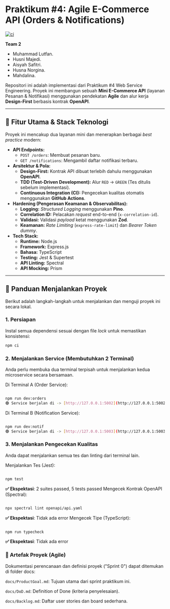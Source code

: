 # Praktikum #4: Agile E-Commerce API (Orders & Notifications)

[![ci](https://github.com/MLutfan/P4_AGILE_230104040129/actions/workflows/ci.yml/badge.svg)](https://github.com/MLutfan/P4_AGILE_230104040129/actions/workflows/ci.yml)

**Team 2**
* Muhammad Lutfan.
* Husni Majedi.
* Aisyah Safitri.
* Husna Norgina.
* Mahdalina.

Repositori ini adalah implementasi dari Praktikum #4 Web Service Engineering. Proyek ini membangun sebuah **Mini E-Commerce API** (layanan Pesanan & Notifikasi) menggunakan pendekatan **Agile** dan alur kerja **Design-First** berbasis kontrak **OpenAPI**.

---

## 🚀 Fitur Utama & Stack Teknologi

Proyek ini mencakup dua layanan mini dan menerapkan berbagai *best practice* modern:

* **API Endpoints:**
    * `POST /orders`: Membuat pesanan baru.
    * `GET /notifications`: Mengambil daftar notifikasi terbaru.
* **Arsitektur & Pola:**
    * **Design-First:** Kontrak API dibuat terlebih dahulu menggunakan **OpenAPI**.
    * **TDD (Test-Driven Development):** Alur `RED` -> `GREEN` (Tes ditulis sebelum implementasi).
    * **Continuous Integration (CI):** Pengecekan kualitas otomatis menggunakan **GitHub Actions**.
* **Hardening (Pengerasan Keamanan & Observabilitas):**
    * **Logging:** *Structured Logging* menggunakan **Pino**.
    * **Correlation ID:** Pelacakan *request* end-to-end (`x-correlation-id`).
    * **Validasi:** Validasi *payload* ketat menggunakan **Zod**.
    * **Keamanan:** *Rate Limiting* (`express-rate-limit`) dan *Bearer Token* *dummy*.
* **Tech Stack:**
    * **Runtime:** Node.js
    * **Framework:** Express.js
    * **Bahasa:** TypeScript
    * **Testing:** Jest & Supertest
    * **API Linting:** Spectral
    * **API Mocking:** Prism

---

## 🚦 Panduan Menjalankan Proyek

Berikut adalah langkah-langkah untuk menjalankan dan menguji proyek ini secara lokal.

### 1. Persiapan

Instal semua dependensi sesuai dengan file *lock* untuk memastikan konsistensi:

```bash
npm ci
```

### 2. Menjalankan Service (Membutuhkan 2 Terminal)
Anda perlu membuka dua terminal terpisah untuk menjalankan kedua microservice secara bersamaan.

Di Terminal A (Order Service):

```Bash

npm run dev:orders
🟢 Service berjalan di -> [http://127.0.0.1:5002](http://127.0.0.1:5002)
```
Di Terminal B (Notification Service):

```Bash

npm run dev:notif
🟢 Service berjalan di -> [http://127.0.0.1:5003](http://127.0.0.1:5003)
```
### 3. Menjalankan Pengecekan Kualitas
Anda dapat menjalankan semua tes dan linting dari terminal lain.

Menjalankan Tes (Jest):

```Bash

npm test
```
**✅ Ekspektasi**: 2 suites passed, 5 tests passed
Mengecek Kontrak OpenAPI (Spectral):

```Bash

npx spectral lint openapi/api.yaml
```
**✅ Ekspektasi**: Tidak ada error
Mengecek Tipe (TypeScript):

```Bash

npm run typecheck
```
**✅ Ekspektasi**: Tidak ada error

### 📁 Artefak Proyek (Agile)
Dokumentasi perencanaan dan definisi proyek ("Sprint 0") dapat ditemukan di folder docs:

`docs/ProductGoal.md`: Tujuan utama dari sprint praktikum ini.

`docs/DoD.md`: Definition of Done (kriteria penyelesaian).

`docs/Backlog.md`: Daftar user stories dan board sederhana.
